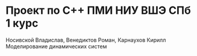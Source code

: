 # Проект по С++ ПМИ НИУ ВШЭ СПб 1 курс
Носивской Владислав, Венедиктов Роман, Карнаухов Кирилл
Моделирование динамических систем
